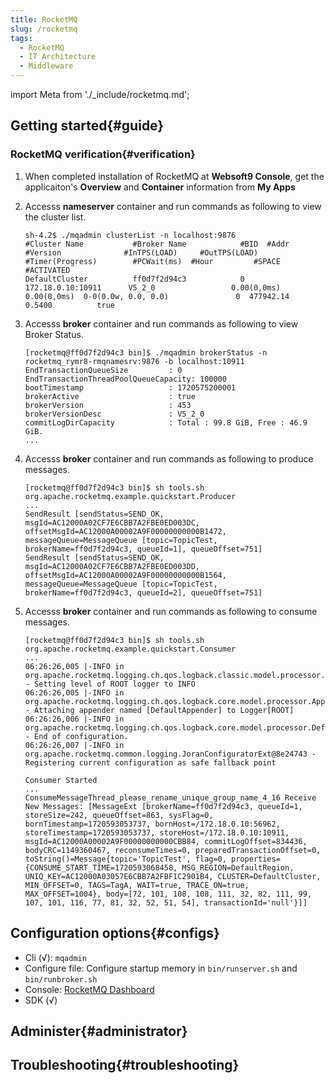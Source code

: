 ```yaml
---
title: RocketMQ
slug: /rocketmq
tags:
  - RocketMQ
  - IT Architecture
  - Middleware
---
```


import Meta from './_include/rocketmq.md';

<Meta name="meta" />

## Getting started{#guide}

### RocketMQ verification{#verification}

1. When completed installation of RocketMQ at **Websoft9 Console**, get the applicaiton's **Overview** and **Container** information from **My Apps**  

2. Accesss **nameserver** container and run commands as following to view the cluster list. 
    ```
    sh-4.2$ ./mqadmin clusterList -n localhost:9876
    #Cluster Name           #Broker Name            #BID  #Addr                  #Version              #InTPS(LOAD)     #OutTPS(LOAD)  #Timer(Progress)        #PCWait(ms)  #Hour         #SPACE    #ACTIVATED
    DefaultCluster          ff0d7f2d94c3            0     172.18.0.10:10911      V5_2_0                 0.00(0,0ms)       0.00(0,0ms)  0-0(0.0w, 0.0, 0.0)               0  477942.14     0.5400          true
    ```

3. Accesss **broker** container and run commands as following to view Broker Status.
    ```
    [rocketmq@ff0d7f2d94c3 bin]$ ./mqadmin brokerStatus -n rocketmq_rymr8-rmqnamesrv:9876 -b localhost:10911
    EndTransactionQueueSize         : 0
    EndTransactionThreadPoolQueueCapacity: 100000
    bootTimestamp                   : 1720575200001
    brokerActive                    : true
    brokerVersion                   : 453
    brokerVersionDesc               : V5_2_0
    commitLogDirCapacity            : Total : 99.8 GiB, Free : 46.9 GiB.
    ...
    ```

4. Accesss **broker** container and run commands as following to produce messages.

    ```
    [rocketmq@ff0d7f2d94c3 bin]$ sh tools.sh org.apache.rocketmq.example.quickstart.Producer
    ...
    SendResult [sendStatus=SEND_OK, msgId=AC12000A02CF7E6CBB7A2FBE0ED003DC, offsetMsgId=AC12000A00002A9F00000000000B1472, messageQueue=MessageQueue [topic=TopicTest, brokerName=ff0d7f2d94c3, queueId=1], queueOffset=751]
    SendResult [sendStatus=SEND_OK, msgId=AC12000A02CF7E6CBB7A2FBE0ED003DD, offsetMsgId=AC12000A00002A9F00000000000B1564, messageQueue=MessageQueue [topic=TopicTest, brokerName=ff0d7f2d94c3, queueId=2], queueOffset=751]
    ```

5. Accesss **broker** container and run commands as following to consume messages.

    ```
    [rocketmq@ff0d7f2d94c3 bin]$ sh tools.sh org.apache.rocketmq.example.quickstart.Consumer
    ...
    06:26:26,005 |-INFO in org.apache.rocketmq.logging.ch.qos.logback.classic.model.processor.RootLoggerModelHandler - Setting level of ROOT logger to INFO
    06:26:26,005 |-INFO in org.apache.rocketmq.logging.ch.qos.logback.core.model.processor.AppenderRefModelHandler - Attaching appender named [DefaultAppender] to Logger[ROOT]
    06:26:26,006 |-INFO in org.apache.rocketmq.logging.ch.qos.logback.core.model.processor.DefaultProcessor@cb0ed20 - End of configuration.
    06:26:26,007 |-INFO in org.apache.rocketmq.common.logging.JoranConfiguratorExt@8e24743 - Registering current configuration as safe fallback point

    Consumer Started
    ...
    ConsumeMessageThread_please_rename_unique_group_name_4_16 Receive New Messages: [MessageExt [brokerName=ff0d7f2d94c3, queueId=1, storeSize=242, queueOffset=863, sysFlag=0, bornTimestamp=1720593053737, bornHost=/172.18.0.10:56962, storeTimestamp=1720593053737, storeHost=/172.18.0.10:10911, msgId=AC12000A00002A9F00000000000CBB84, commitLogOffset=834436, bodyCRC=1149360467, reconsumeTimes=0, preparedTransactionOffset=0, toString()=Message{topic='TopicTest', flag=0, properties={CONSUME_START_TIME=1720593068458, MSG_REGION=DefaultRegion, UNIQ_KEY=AC12000A03057E6CBB7A2FBF1C2901B4, CLUSTER=DefaultCluster, MIN_OFFSET=0, TAGS=TagA, WAIT=true, TRACE_ON=true, MAX_OFFSET=1004}, body=[72, 101, 108, 108, 111, 32, 82, 111, 99, 107, 101, 116, 77, 81, 32, 52, 51, 54], transactionId='null'}]]
    ```

## Configuration options{#configs}

- Cli (√): `mqadmin`
- Configure file: Configure startup memory in `bin/runserver.sh` and `bin/runbroker.sh`
- Console: [RocketMQ Dashboard](https://rocketmq.apache.org/docs/deploymentOperations/04Dashboard)
- SDK (√)

## Administer{#administrator}

## Troubleshooting{#troubleshooting}
